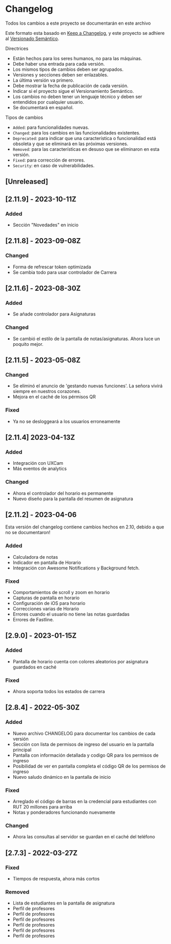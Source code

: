 # Changelog

Todos los cambios a este proyecto se documentarán en este archivo

Este formato esta basado en [Keep a Changelog](https://keepachangelog.com/es-ES/1.0.0/),
y este proyecto se adhiere al [Versionado Semántico](https://semver.org/spec/v2.0.0.html).

Directrices

- Están hechos para los seres humanos, no para las máquinas.
- Debe haber una entrada para cada versión.
- Los mismos tipos de cambios deben ser agrupados.
- Versiones y secciones deben ser enlazables.
- La última versión va primero.
- Debe mostrar la fecha de publicación de cada versión.
- Indicar si el proyecto sigue el Versionamiento Semántico.
- Los cambios no deben tener un lenguaje técnico y deben ser entendidos por cualquier usuario.
- Se documentará en español.

Tipos de cambios

- `Added`: para funcionalidades nuevas.
- `Changed`: para los cambios en las funcionalidades existentes.
- `Deprecated`: para indicar que una característica o funcionalidad está obsoleta y que se eliminará en las próximas versiones.
- `Removed`: para las características en desuso que se eliminaron en esta versión.
- `Fixed`: para corrección de errores.
- `Security`: en caso de vulnerabilidades.

## [Unreleased]

## [2.11.9] - 2023-10-11Z

### Added

- Sección "Novedades" en inicio

## [2.11.8] - 2023-09-08Z

### Changed

- Forma de refrescar token optimizada
- Se cambia todo para usar controlador de Carrera

## [2.11.6] - 2023-08-30Z

### Added

- Se añade controlador para Asignaturas

### Changed
- Se cambió el estilo de la pantalla de notas/asignaturas. Ahora luce un poquito mejor.


## [2.11.5] - 2023-05-08Z

### Changed

- Se eliminó el anuncio de 'gestando nuevas funciones'. La señora vivirá siempre en nuestros corazones.
- Mejora en el caché de los pérmisos QR

### Fixed

- Ya no se desloggeará a los usuarios erroneamente

## [2.11.4] 2023-04-13Z

### Added

- Integración con UXCam
- Más eventos de analytics

### Changed

- Ahora el controlador del horario es permanente
- Nuevo diseño para la pantalla del resumen de asignatura
## [2.11.2] - 2023-04-06

Esta versión del changelog contiene cambios hechos en 2.10, debido a que no se documentaron!

### Added

- Calculadora de notas
- Indicador en pantalla de Horario
- Integración con Awesome Notifications y Background fetch.

### Fixed

- Comportamientos de scroll y zoom en horario
- Capturas de pantalla en horario
- Configuración de iOS para horario
- Correcciones varias de Horario
- Errores cuando el usuario no tiene las notas guardadas
- Errores de Fastline.

## [2.9.0] - 2023-01-15Z

### Added

- Pantalla de horario cuenta con colores aleatorios por asignatura guardados en caché

### Fixed

- Ahora soporta todos los estados de carrera

## [2.8.4] - 2022-05-30Z

### Added

- Nuevo archivo CHANGELOG para documentar los cambios de cada versión
- Sección con lista de permisos de ingreso del usuario en la pantalla principal
- Pantalla con información detallada y codigo QR para los permisos de ingreso
- Posibilidad de ver en pantalla completa el código QR de los permisos de ingreso
- Nuevo saludo dinámico en la pantalla de inicio

### Fixed

- Arreglado el código de barras en la credencial para estudiantes con RUT 20 millones para arriba
- Notas y ponderadores funcionando nuevamente

### Changed

- Ahora las consultas al servidor se guardan en el caché del teléfono

## [2.7.3] - 2022-03-27Z

### Fixed

- Tiempos de respuesta, ahora más cortos

### Removed

- Lista de estudiantes en la pantalla de asignatura
- Perfil de profesores
- Perfil de profesores
- Perfil de profesores
- Perfil de profesores
- Perfil de profesores
- Perfil de profesores
